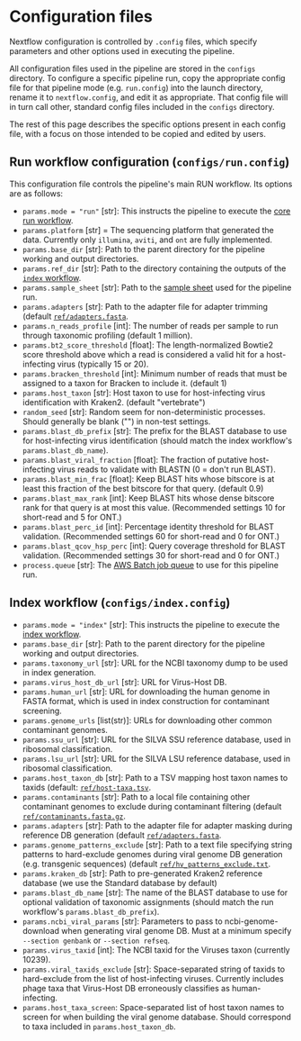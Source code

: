 # Configuration files

Nextflow configuration is controlled by `.config` files, which specify parameters and other options used in executing the pipeline.

All configuration files used in the pipeline are stored in the `configs` directory. To configure a specific pipeline run, copy the appropriate config file for that pipeline mode (e.g. `run.config`) into the launch directory, rename it to `nextflow.config`, and edit it as appropriate. That config file will in turn call other, standard config files included in the `configs` directory.

The rest of this page describes the specific options present in each config file, with a focus on those intended to be copied and edited by users.

## Run workflow configuration (`configs/run.config`)

This configuration file controls the pipeline's main RUN workflow. Its options are as follows:

- `params.mode = "run"` [str]: This instructs the pipeline to execute the [core run workflow](./workflows/run.nf).
- `params.platform` [str] = The sequencing platform that generated the data. Currently only `illumina`, `aviti`, and `ont` are fully implemented.
- `params.base_dir` [str]: Path to the parent directory for the pipeline working and output directories.
- `params.ref_dir` [str]: Path to the directory containing the outputs of the [`index` workflow](./index.md).
- `params.sample_sheet` [str]: Path to the [sample sheet](./usage.md#11-the-sample-sheet) used for the pipeline run.
- `params.adapters` [str]: Path to the adapter file for adapter trimming (default [`ref/adapters.fasta`](./ref/adapters.fasta).
- `params.n_reads_profile` [int]: The number of reads per sample to run through taxonomic profiling (default 1 million).
- `params.bt2_score_threshold` [float]: The length-normalized Bowtie2 score threshold above which a read is considered a valid hit for a host-infecting virus (typically 15 or 20).
- `params.bracken_threshold` [int]: Minimum number of reads that must be assigned to a taxon for Bracken to include it. (default 1)
- `params.host_taxon` [str]: Host taxon to use for host-infecting virus identification with Kraken2. (default "vertebrate")
- `random_seed` [str]: Random seem for non-deterministic processes. Should generally be blank  ("") in non-test settings.
- `params.blast_db_prefix` [str]: The prefix for the BLAST database to use for host-infecting virus identification (should match the index workflow's `params.blast_db_name`).
- `params.blast_viral_fraction` [float]: The fraction of putative host-infecting virus reads to validate with BLASTN (0 = don't run BLAST).
- `params.blast_min_frac` [float]: Keep BLAST hits whose bitscore is at least this fraction of the best bitscore for that query. (default 0.9)
- `params.blast_max_rank` [int]: Keep BLAST hits whose dense bitscore rank for that query is at most this value. (Recommended settings 10 for short-read and 5 for ONT.)
- `params.blast_perc_id` [int]: Percentage identity threshold for BLAST validation. (Recommended settings 60 for short-read and 0 for ONT.)
- `params.blast_qcov_hsp_perc` [int]: Query coverage threshold for BLAST validation. (Recommended settings 30 for short-read and 0 for ONT.)
- `process.queue` [str]: The [AWS Batch job queue](./batch.md) to use for this pipeline run.

## Index workflow (`configs/index.config`)

- `params.mode = "index"` [str]: This instructs the pipeline to execute the [index workflow](./workflows/index.nf).
- `params.base_dir` [str]: Path to the parent directory for the pipeline working and output directories.
- `params.taxonomy_url` [str]: URL for the NCBI taxonomy dump to be used in index generation.
- `params.virus_host_db_url` [str]: URL for Virus-Host DB.
- `params.human_url` [str]: URL for downloading the human genome in FASTA format, which is used in index construction for contaminant screening.
- `params.genome_urls` [list(str)]: URLs for downloading other common contaminant genomes.
- `params.ssu_url` [str]: URL for the SILVA SSU reference database, used in ribosomal classification.
- `params.lsu_url` [str]: URL for the SILVA LSU reference database, used in ribosomal classification.
- `params.host_taxon_db` [str]: Path to a TSV mapping host taxon names to taxids (default: [`ref/host-taxa.tsv`](./ref/host-taxa.tsv).
- `params.contaminants` [str]: Path to a local file containing other contaminant genomes to exclude during contaminant filtering (default [`ref/contaminants.fasta.gz`](./ref/contaminants.fasta.gz).
- `params.adapters` [str]: Path to the adapter file for adapter masking during reference DB generation (default [`ref/adapters.fasta`](./ref/adapters.fasta).
- `params.genome_patterns_exclude` [str]: Path to a text file specifying string patterns to hard-exclude genomes during viral genome DB generation (e.g. transgenic sequences) (default [`ref/hv_patterns_exclude.txt`](./ref/hv_patterns_exclude.txt).
- `params.kraken_db` [str]: Path to pre-generated Kraken2 reference database (we use the Standard database by default)
- `params.blast_db_name` [str]: The name of the BLAST database to use for optional validation of taxonomic assignments (should match the run workflow's `params.blast_db_prefix`).
- `params.ncbi_viral_params` [str]: Parameters to pass to ncbi-genome-download when generating viral genome DB. Must at a minimum specify `--section genbank` or `--section refseq`.
- `params.virus_taxid` [int]: The NCBI taxid for the Viruses taxon (currently 10239).
- `params.viral_taxids_exclude` [str]: Space-separated string of taxids to hard-exclude from the list of host-infecting viruses. Currently includes phage taxa that Virus-Host DB erroneously classifies as human-infecting.
- `params.host_taxa_screen`: Space-separated list of host taxon names to screen for when building the viral genome database. Should correspond to taxa included in `params.host_taxon_db`.

